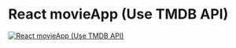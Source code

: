 # React movieApp (Use TMDB API)

[![React movieApp (Use TMDB API)](https://img.youtube.com/vi/FwpUbh_yAXc/0.jpg)](http://www.youtube.com/watch?v=FwpUbh_yAXc)
